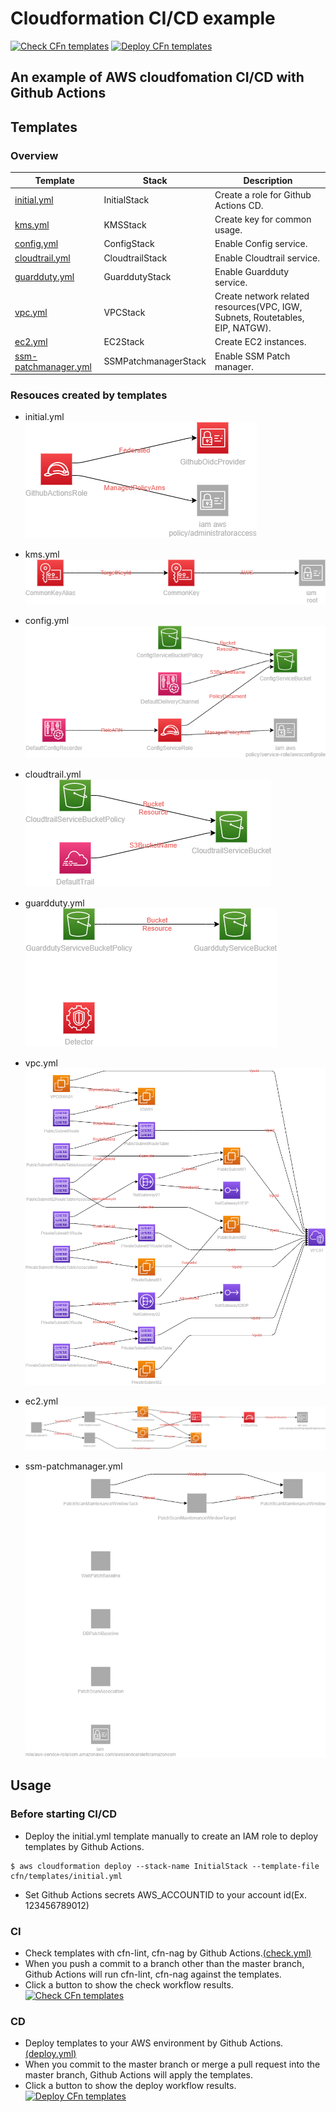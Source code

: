Cloudformation CI/CD example
============================

[![Check CFn templates](https://github.com/codequokka/cloudformation-cicd-example/actions/workflows/check.yml/badge.svg)](https://github.com/codequokka/cloudformation-cicd-example/actions/workflows/check.yml)
[![Deploy CFn templates](https://github.com/codequokka/cloudformation-cicd-example/actions/workflows/deploy.yml/badge.svg)](https://github.com/codequokka/cloudformation-cicd-example/actions/workflows/deploy.yml)

## An example of AWS cloudfomation CI/CD with Github Actions

Templates
---------
### Overview
|Template|Stack|Description|
|--------|-----|-----------|
|[initial.yml](cfn/templates/initial.yml)|InitialStack|Create a role for Github Actions CD.|
|[kms.yml](cfn/templates/kms.yml)|KMSStack|Create key for common usage.|
|[config.yml](cfn/templates/config.yml)|ConfigStack|Enable Config service.|
|[cloudtrail.yml](cfn/templates/cloudtrail.yml)|CloudtrailStack|Enable Cloudtrail service.|
|[guardduty.yml](cfn/templates/guardduty.yml)|GuarddutyStack|Enable Guardduty service.|
|[vpc.yml](cfn/templates/vpc.yml)|VPCStack|Create network related resources(VPC, IGW, Subnets, Routetables, EIP, NATGW).|
|[ec2.yml](cfn/templates/ec2.yml)|EC2Stack|Create EC2 instances.|
|[ssm-patchmanager.yml](cfn/templates/ssm-patchmanager.yml)|SSMPatchmanagerStack|Enable SSM Patch manager.|


### Resouces created by templates
- initial.yml  
![initial.yml](./docs/imgs/drawio/initial.yml.png)

- kms.yml  
![kms.yml](./docs/imgs/drawio/kms.yml.png)

- config.yml  
![config.yml](./docs/imgs/drawio/config.yml.png)

- cloudtrail.yml  
![cloudtrail.yml](./docs/imgs/drawio/cloudtrail.yml.png)

- guardduty.yml  
![guardduty.yml](./docs/imgs/drawio/guardduty.yml.png)

- vpc.yml  
![vpc.yml](./docs/imgs/drawio/vpc.yml.png)

- ec2.yml  
![ec2.yml](./docs/imgs/drawio/ec2.yml.png)

- ssm-patchmanager.yml  
![ssm-patchmanager.yml](./docs/imgs/drawio/ssm-patchmanager.yml.png)


Usage
-----
### Before starting CI/CD
- Deploy the initial.yml template manually to create an IAM role to deploy templates by Github Actions.
```
$ aws cloudformation deploy --stack-name InitialStack --template-file cfn/templates/initial.yml 
```
- Set Github Actions secrets AWS_ACCOUNTID to your account id(Ex. 123456789012)

### CI
- Check templates with cfn-lint, cfn-nag by Github Actions.[(check.yml)](.github/workflows/check.yml)
- When you push a commit to a branch other than the master branch, Github Actions will run cfn-lint, cfn-nag against the templates.
- Click a button to show the check workflow results.
[![Check CFn templates](https://github.com/codequokka/cloudformation-cicd-example/actions/workflows/check.yml/badge.svg)](https://github.com/codequokka/cloudformation-cicd-example/actions/workflows/check.yml)

### CD
- Deploy templates to your AWS environment by Github Actions.[(deploy.yml)](.github/workflows/deploy.yml)
- When you commit to the master branch or merge a pull request into the master branch, Github Actions will apply the templates.
- Click a button to show the deploy workflow results.
[![Deploy CFn templates](https://github.com/codequokka/cloudformation-cicd-example/actions/workflows/deploy.yml/badge.svg)](https://github.com/codequokka/cloudformation-cicd-example/actions/workflows/deploy.yml)
